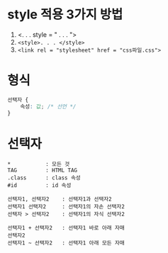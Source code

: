# style 적용 3가지 방법
1. <. . . style = " . . . ">
2. `<style>. . . </style>`
3. `<link rel = "stylesheet" href = "css파일.css">`

# 형식
```css
선택자 {
    속성: 값; /* 선언 */
}
```

# 선택자
```
*           : 모든 것
TAG         : HTML TAG
.class      : class 속성
#id         : id 속성

선택자1, 선택자2    : 선택자1과 선택자2
선택자1 선택자2     : 선택자1의 자손 선택자2
선택자 > 선택자2    : 선택자1의 자식 선택자2

선택자1 + 선택자2   : 선택자1 바로 아래 자매
선택자2
선택자1 ~ 선택자2   : 선택자1 아래 모든 자매

```